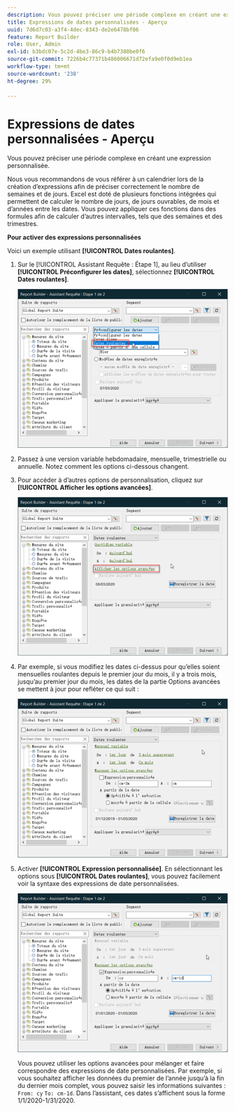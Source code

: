 ```yaml
---
description: Vous pouvez préciser une période complexe en créant une expression personnalisée.
title: Expressions de dates personnalisées - Aperçu
uuid: 7d6d7c03-a3f4-4dec-8343-de2e6478bf06
feature: Report Builder
role: User, Admin
exl-id: b3bdc07e-5c2d-4be3-86c9-b4b7380be0f6
source-git-commit: 7226b4c77371b486006671d72efa9e0f0d9eb1ea
workflow-type: tm+mt
source-wordcount: '238'
ht-degree: 29%

---
```


# Expressions de dates personnalisées - Aperçu

Vous pouvez préciser une période complexe en créant une expression personnalisée.

Nous vous recommandons de vous référer à un calendrier lors de la création d’expressions afin de préciser correctement le nombre de semaines et de jours. Excel est doté de plusieurs fonctions intégrées qui permettent de calculer le nombre de jours, de jours ouvrables, de mois et d’années entre les dates. Vous pouvez appliquer ces fonctions dans des formules afin de calculer d’autres intervalles, tels que des semaines et des trimestres.

**Pour activer des expressions personnalisées**

Voici un exemple utilisant **[!UICONTROL Dates roulantes]**.

1. Sur le [!UICONTROL Assistant Requête : Étape 1], au lieu d’utiliser **[!UICONTROL Préconfigurer les dates]**, sélectionnez **[!UICONTROL Dates roulantes]**.

   ![](assets/rolldates1.png)

1. Passez à une version variable hebdomadaire, mensuelle, trimestrielle ou annuelle. Notez comment les options ci-dessous changent.
1. Pour accéder à d’autres options de personnalisation, cliquez sur **[!UICONTROL Afficher les options avancées]**.

   ![](assets/rolldates2.png)

1. Par exemple, si vous modifiez les dates ci-dessus pour qu’elles soient mensuelles roulantes depuis le premier jour du mois, il y a trois mois, jusqu’au premier jour du mois, les dates de la partie Options avancées se mettent à jour pour refléter ce qui suit :

   ![](assets/rolldatesfor3.png)

1. Activer **[!UICONTROL Expression personnalisée]**. En sélectionnant les options sous **[!UICONTROL Dates roulantes]**, vous pouvez facilement voir la syntaxe des expressions de date personnalisées.

   ![](assets/rolldatesfor5.png)

   Vous pouvez utiliser les options avancées pour mélanger et faire correspondre des expressions de date personnalisées. Par exemple, si vous souhaitez afficher les données du premier de l’année jusqu’à la fin du dernier mois complet, vous pouvez saisir les informations suivantes : `From: cy` `To: cm-1d`. Dans l’assistant, ces dates s’affichent sous la forme 1/1/2020-1/31/2020.
